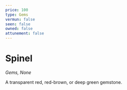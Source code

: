 ```yaml
---
price: 100
type: Gems
vermun: false
seen: false
owned: false
attunement: false
---
```

# Spinel

*Gems, None*

A transparent red, red-brown, or deep green gemstone.